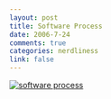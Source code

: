 ```yaml
--- 
layout: post
title: Software Process
date: 2006-7-24
comments: true
categories: nerdliness
link: false
---
```

<a href="http://zanshin.net/images/process.jpg" title="click for full sized image of Software Process"><img src="http://zanshin.net/images/process.thumbnail.jpg" alt="software process"></a>

